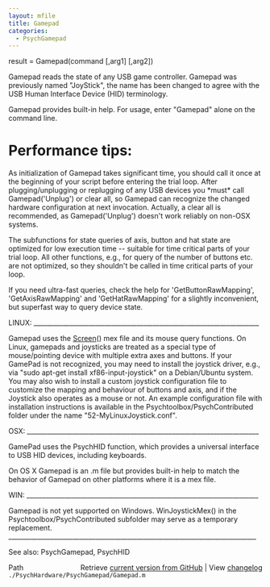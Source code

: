 ```yaml
---
layout: mfile
title: Gamepad
categories:
  - PsychGamepad
---
```


result = Gamepad\(command \[,arg1\] \[,arg2\]\)

Gamepad reads the state of any USB game controller. Gamepad was
previously named "JoyStick", the name has been changed to agree with the
USB Human Interface Device \(HID\) terminology.

Gamepad provides built\-in help.  For usage, enter "Gamepad" alone on the
command line.

# Performance tips:

As initialization of Gamepad takes significant time, you should call it
once at the beginning of your script before entering the trial loop.
After plugging/unplugging or replugging of any USB devices you \*must\*
call Gamepad\('Unplug'\) or clear all, so Gamepad can recognize the changed
hardware configuration at next invocation. Actually, a clear all is
recommended, as Gamepad\('Unplug'\) doesn't work reliably on non\-OSX systems.

The subfunctions for state queries of axis, button and hat state are
optimized for low execution time \-\- suitable for time critical parts of
your trial loop. All other functions, e.g., for query of the number of
buttons etc. are not optimized, so they shouldn't be called in time
critical parts of your loop.

If you need ultra\-fast queries, check the help for 'GetButtonRawMapping',
'GetAxisRawMapping' and 'GetHatRawMapping' for a slightly inconvenient,
but superfast way to query device state.


LINUX: \_\_\_\_\_\_\_\_\_\_\_\_\_\_\_\_\_\_\_\_\_\_\_\_\_\_\_\_\_\_\_\_\_\_\_\_\_\_\_\_\_\_\_\_\_\_\_\_\_\_\_\_\_\_\_\_\_\_\_\_\_\_\_\_\_\_\_\_\_\_

Gamepad uses the [Screen](/docs/Screen)\(\) mex file and its mouse query functions.
On Linux, gamepads and joysticks are treated as a special type of
mouse/pointing device with multiple extra axes and buttons. If your
GamePad is not recognized, you may need to install the joystick driver,
e.g., via "sudo apt\-get install xf86\-input\-joystick" on a Debian/Ubuntu
system. You may also wish to install a custom joystick configuration file
to customize the mapping and behaviour of buttons and axis, and if the
Joystick also operates as a mouse or not. An example configuration file
with installation instructions is available in the
Psychtoolbox/PsychContributed folder under the name "52\-MyLinuxJoystick.conf".

OSX: \_\_\_\_\_\_\_\_\_\_\_\_\_\_\_\_\_\_\_\_\_\_\_\_\_\_\_\_\_\_\_\_\_\_\_\_\_\_\_\_\_\_\_\_\_\_\_\_\_\_\_\_\_\_\_\_\_\_\_\_\_\_\_\_\_\_\_\_\_\_\_\_

GamePad uses the PsychHID function, which provides a universal
interface to USB HID devices, including keyboards.

On OS X Gamepad is an .m file but provides built\-in help to match the
behavior of Gamepad on other platforms where it is a mex file.

WIN: \_\_\_\_\_\_\_\_\_\_\_\_\_\_\_\_\_\_\_\_\_\_\_\_\_\_\_\_\_\_\_\_\_\_\_\_\_\_\_\_\_\_\_\_\_\_\_\_\_\_\_\_\_\_\_\_\_\_\_\_\_\_\_\_\_\_\_\_\_\_\_\_

Gamepad is not yet supported on Windows. WinJoystickMex\(\) in the
Psychtoolbox/PsychContributed subfolder may serve as a temporary
replacement.
\_\_\_\_\_\_\_\_\_\_\_\_\_\_\_\_\_\_\_\_\_\_\_\_\_\_\_\_\_\_\_\_\_\_\_\_\_\_\_\_\_\_\_\_\_\_\_\_\_\_\_\_\_\_\_\_\_\_\_\_\_\_\_\_\_\_\_\_\_\_\_\_\_\_\_\_\_

See also: PsychGamepad, PsychHID


<div class="code_header" style="text-align:right;">
  <span style="float:left;">Path&nbsp;&nbsp;</span> <span class="counter">Retrieve <a href=
  "https://raw.github.com/Psychtoolbox-3/Psychtoolbox-3/beta/./PsychHardware/PsychGamepad/Gamepad.m">current version from GitHub</a> | View <a href=
  "https://github.com/Psychtoolbox-3/Psychtoolbox-3/commits/beta/./PsychHardware/PsychGamepad/Gamepad.m">changelog</a></span>
</div>
<div class="code">
  <code>./PsychHardware/PsychGamepad/Gamepad.m</code>
</div>

